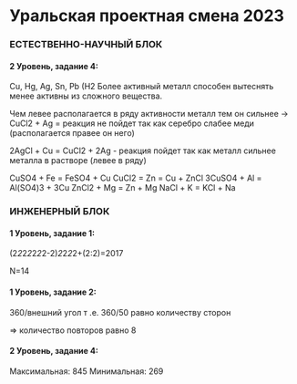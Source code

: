 # Уральская проектная смена 2023

### ЕСТЕСТВЕННО-НАУЧНЫЙ БЛОК
#### 2 Уровень, задание 4:

 Cu, Hg, Ag, Sn, Pb (H2
Более активный металл способен вытеснять менее активны из сложного вещества.

Чем левее располагается в ряду активности металл тем он сильнее -> CuCl2 + Ag =  реакция не пойдет так как серебро слабее меди (располагается правее он него)

2AgCl + Cu = CuCl2 + 2Ag - реакция пойдет так как металл сильнее металла в растворе (левее в ряду)

CuSO4 + Fe = FeSO4 + Cu
CuCl2 = Zn = Cu + ZnCl
3CuSO4 + Al = Al(SO4)3 + 3Cu
ZnCl2 + Mg = Zn + Mg
NaCl + K = KCl + Na


### ИНЖЕНЕРНЫЙ БЛОК
#### 1 Уровень, задание 1:

(2*2*2*2*2*2*2-2)*2*2*2*2+(2:2)=2017

N=14

#### 1 Уровень, задание 2:
360/внешний угол т .е.
360/50 равно количеству сторон

=> количество повторов равно 8

#### 2 Уровень, задание 4:
Максимальная: 845
Минимальная: 269
